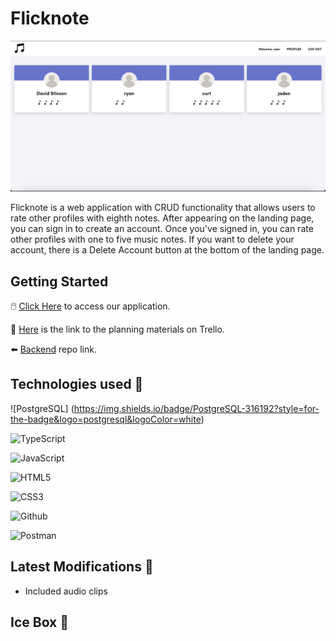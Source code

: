 # Flicknote

![FlickNoteLanding Page](src/assets/icons/flicknote_1.png)

Flicknote is a web application with CRUD functionality that allows users to rate other profiles with eighth notes.  After appearing on the landing page, you can sign in to create an account.  Once you've signed in, you can rate other profiles with one to five music notes.  If you want to delete your account, there is a Delete Account button at the bottom of the landing page. 

## Getting Started

🖱️ [Click Here](https://flicknote.netlify.app/) to access our application.

📒 [Here](https://trello.com/b/rP6Huel1/flick-project-unit-4) is the link to the planning materials on Trello.

⬅️ [Backend](https://github.com/CaptMerica/meow-meow-beans-v2-back) repo link.


## Technologies used 💾
![PostgreSQL] (https://img.shields.io/badge/PostgreSQL-316192?style=for-the-badge&logo=postgresql&logoColor=white)

![TypeScript](https://img.shields.io/badge/typescript-%23007ACC.svg?style=for-the-badge&logo=typescript&logoColor=white)

![JavaScript](https://img.shields.io/badge/JavaScript-323330?style=for-the-badge&logo=javascript&logoColor=F7DF1E)

![HTML5](https://img.shields.io/badge/HTML5-E34F26?style=for-the-badge&logo=html5&logoColor=white)

![CSS3](https://img.shields.io/badge/CSS3-1572B6?style=for-the-badge&logo=css3&logoColor=white)

![Github](https://img.shields.io/badge/GitHub-100000?style=for-the-badge&logo=github&logoColor=white)

![Postman](https://img.shields.io/badge/Postman-FF6C37?style=for-the-badge&logo=postman&logoColor=white)
 

## Latest Modifications 🧹
- Included audio clips

## Ice Box 🧊

